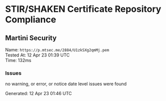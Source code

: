 # STIR/SHAKEN Certificate Repository Compliance

## Martini Security

Name: `https://p.mtsec.me/2884/U1zkSXg2qmMj.pem`\
Tested At: 12 Apr 23 01:39 UTC\
Time: 132ms

### Issues

no warning, or error, or notice date level issues were found

Generated: 12 Apr 23 01:46 UTC